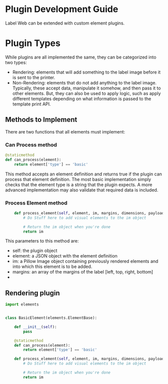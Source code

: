# Plugin Development Guide

Label Web can be extended with custom element plugins.

# Plugin Types

While plugins are all implemented the same, they can be categorized into two types:
- Rendering: elements that will add something to the label image before it is sent to the printer.
- Non-Rendering: elements that do not add anything to the label image. Typically, these accept data, manipulate it 
somehow, and then pass it to other elements. But, they can also be used to apply logic, such as apply different templates 
depending on what information is passed to the template print API.

## Methods to Implement
There are two functions that all elements must implement:

### Can Process method
```python
@staticmethod
def can_process(element):
    return element['type'] == 'basic'
```
This method accepts an element definition and returns true if the plugin can process that element definition. The most 
basic implementation simply checks that the element type is a string that the plugin expects. A more advanced 
implementation may also validate that required data is included.

### Process Element method
```python
    def process_element(self, element, im, margins, dimensions, payload, **kwargs):
        # Do Stuff here to add visual elements to the im object

        # Return the im object when you're done
        return im
```
This parameters to this method are:
- self: the plugin object
- element: a JSON object with the element definition
- im: a Pillow Image object containing previously rendered elements and into which this element is to be added.
- margins: an array of the margins of the label [left, top, right, bottom]
- 

## Rendering plugin
```python
import elements


class BasicElement(elements.ElementBase):

    def __init__(self):
        pass

    @staticmethod
    def can_process(element):
        return element['type'] == 'basic'

    def process_element(self, element, im, margins, dimensions, payload, **kwargs):
        # Do Stuff here to add visual elements to the im object

        # Return the im object when you're done
        return im
    
```
